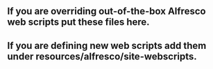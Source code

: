 ## If you are overriding out-of-the-box Alfresco web scripts put these files here.
## If you are defining new web scripts add them under resources/alfresco/site-webscripts.
##

